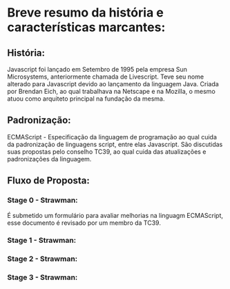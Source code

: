 # Breve resumo da história e características marcantes:

## História:
Javascript foi lançado em Setembro de 1995 pela empresa Sun Microsystems, anteriormente chamada de Livescript. Teve seu nome alterado para Javascript devido ao lançamento da linguagem Java. Criada por Brendan Eich, ao qual trabalhava na Netscape e na Mozilla, o mesmo atuou como arquiteto principal na fundação da mesma.

## Padronização:
ECMAScript - Especificação da linguagem de programação ao qual cuida da padronização de
linguagens script, entre elas Javascript. São discutidas suas propostas pelo conselho
TC39, ao qual cuida das atualizações e padronizações da linguagem.

## Fluxo de Proposta:
### Stage 0 - Strawman:
É submetido um formulário para avaliar melhorias na linguagm ECMAScript, esse documento é revisado por um membro da TC39.
### Stage 1 - Strawman:
### Stage 2 - Strawman:
### Stage 3 - Strawman:

